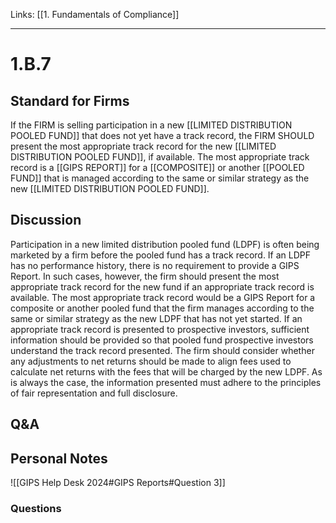 Links: [[1. Fundamentals of Compliance]]
___
# 1.B.7
## Standard for Firms
If the FIRM is selling participation in a new [[LIMITED DISTRIBUTION POOLED FUND]] that does not yet have a track record, the FIRM SHOULD present the most appropriate track record for the new [[LIMITED DISTRIBUTION POOLED FUND]], if available. The most appropriate track record is a [[GIPS REPORT]] for a [[COMPOSITE]] or another [[POOLED FUND]] that is managed according to the same or similar strategy as the new [[LIMITED DISTRIBUTION POOLED FUND]].
## Discussion
Participation in a new limited distribution pooled fund (LDPF) is often being marketed by a firm before the pooled fund has a track record. If an LDPF has no performance history, there is no requirement to provide a GIPS Report. In such cases, however, the firm should present the most appropriate track record for the new fund if an appropriate track record is available. The most appropriate track record would be a GIPS Report for a composite or another pooled fund that the firm manages according to the same or similar strategy as the new LDPF that has not yet started. If an appropriate track record is presented to prospective investors, sufficient information should be provided so that pooled fund prospective investors understand the track record presented. The firm should consider whether any adjustments to net returns should be made to align fees used to calculate net returns with the fees that will be charged by the new LDPF. As is always the case, the information presented must adhere to the principles of fair representation and full disclosure.
## Q&A

## Personal Notes
![[GIPS Help Desk 2024#GIPS Reports#Question 3]]

### Questions